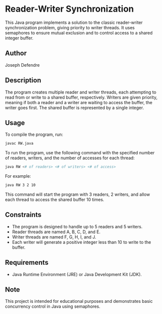# Reader-Writer Synchronization

This Java program implements a solution to the classic reader-writer synchronization problem, giving priority to writer threads. It uses semaphores to ensure mutual exclusion and to control access to a shared integer buffer.

## Author

Joseph Defendre

## Description

The program creates multiple reader and writer threads, each attempting to read from or write to a shared buffer, respectively. Writers are given priority, meaning if both a reader and a writer are waiting to access the buffer, the writer goes first. The shared buffer is represented by a single integer.

## Usage

To compile the program, run:

```bash
javac RW.java
```

To run the program, use the following command with the specified number of readers, writers, and the number of accesses for each thread:

```bash
java RW <# of readers> <# of writers> <# of access>
```

For example:

```bash
java RW 3 2 10
```

This command will start the program with 3 readers, 2 writers, and allow each thread to access the shared buffer 10 times.

## Constraints

- The program is designed to handle up to 5 readers and 5 writers.
- Reader threads are named A, B, C, D, and E.
- Writer threads are named F, G, H, I, and J.
- Each writer will generate a positive integer less than 10 to write to the buffer.

## Requirements

- Java Runtime Environment (JRE) or Java Development Kit (JDK).

## Note

This project is intended for educational purposes and demonstrates basic concurrency control in Java using semaphores.
